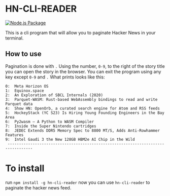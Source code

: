# HN-CLI-READER

[![Node.js Package](https://github.com/codingMustache/Hack-News-Stories/actions/workflows/npm-publish.yml/badge.svg?branch=main&event=status)](https://github.com/codingMustache/Hack-News-Stories/actions/workflows/npm-publish.yml)

This is a cli program that will allow you to paginate Hacker News in your terminal.

## How to use

Pagination is done with `.`
Using the number, `0-9`, to the right of the story title you can open the story in the browser.
You can exit the program using any key except `0-9` and `.`
What prints looks like this:

```
0:  Meta Horizon OS
1:  Equinox.space
2:  An Exploration of SBCL Internals (2020)
3:  Parquet-WASM: Rust-based WebAssembly bindings to read and write Parquet data
4:  Show HN: OpenOrb, a curated search engine for Atom and RSS feeds
5:  HockeyStack (YC S23) Is Hiring Young Founding Engineers in the Bay Area
6:  Py2wasm – A Python to WASM Compiler
7:  Inside the Super Nintendo cartridges
8:  JEDEC Extends DDR5 Memory Spec to 8800 MT/S, Adds Anti-Rowhammer Features
9:  Intel Gaudi 3 the New 128GB HBM2e AI Chip in the Wild
 ---------------------------------------------------------------------------------
```

# To install

run `npm install -g hn-cli-reader` now you can use `hn-cli-reader` to paginate the hacker news feed.
